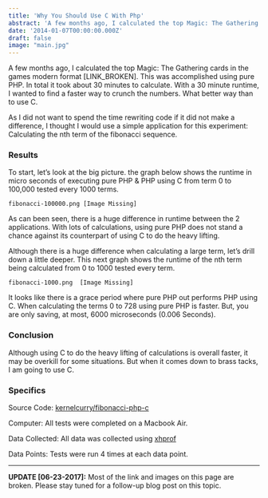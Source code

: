 ```yaml
---
title: 'Why You Should Use C With Php'
abstract: 'A few months ago, I calculated the top Magic: The Gathering cards in the games modern format ... It took 30 minutes in PHP.  How long would it take in C?'
date: '2014-01-07T00:00:00.000Z'
draft: false
image: "main.jpg"
---
```


A few months ago, I calculated the top Magic: The Gathering cards in the games modern format [LINK_BROKEN]. This was accomplished using pure PHP. In total it took about 30 minutes to calculate. With a 30 minute runtime, I wanted to find a faster way to crunch the numbers. What better way than to use C.

As I did not want to spend the time rewriting code if it did not make a difference, I thought I would use a simple application for this experiment: Calculating the nth term of the fibonacci sequence.

### Results
To start, let’s look at the big picture. the graph below shows the runtime in micro seconds of executing pure PHP & PHP using C from term 0 to 100,000 tested every 1000 terms.

``` text{numberLines: false}
fibonacci-100000.png [Image Missing]
```

As can been seen, there is a huge difference in runtime between the 2 applications. With lots of calculations, using pure PHP does not stand a chance against its counterpart of using C to do the heavy lifting.

Although there is a huge difference when calculating a large term, let’s drill down a little deeper. This next graph shows the runtime of the nth term being calculated from 0 to 1000 tested every term.

``` text{numberLines: false}
fibonacci-1000.png  [Image Missing]
```

It looks like there is a grace period where pure PHP out performs PHP using C. When calculating the terms 0 to 728 using pure PHP is faster. But, you are only saving, at most, 6000 microseconds (0.006 Seconds).

### Conclusion
Although using C to do the heavy lifting of calculations is overall faster, it may be overkill for some situations. But when it comes down to brass tacks, I am going to use C.

### Specifics
Source Code: [kernelcurry/fibonacci-php-c](https://github.com/kernelcurry/fibonacci-php-c)

Computer: All tests were completed on a Macbook Air.

Data Collected: All data was collected using [xhprof](https://github.com/facebook/xhprof)

Data Points: Tests were run 4 times at each data point.

---

**UPDATE [06-23-2017]:** Most of the link and images on this page are broken.  Please stay tuned for a follow-up blog post on this topic.